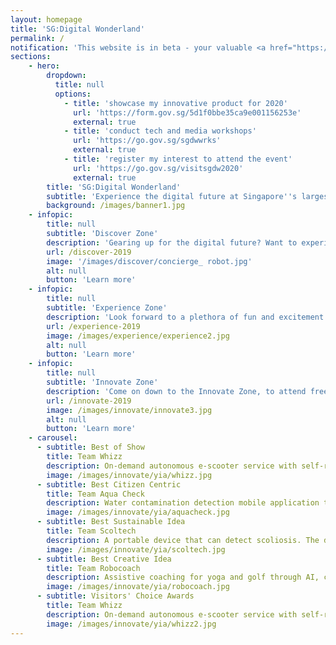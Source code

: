 ```yaml
---
layout: homepage
title: 'SG:Digital Wonderland'
permalink: /
notification: 'This website is in beta - your valuable <a href="https://www.google.com">feedback</a> will help us in improving it.'
sections:
    - hero:
        dropdown:
          title: null
          options:
            - title: 'showcase my innovative product for 2020'
              url: 'https://form.gov.sg/5d1f0bbe35ca9e001156253e'
              external: true
            - title: 'conduct tech and media workshops'
              url: 'https://go.gov.sg/sgdwwrks'
              external: true
            - title: 'register my interest to attend the event'
              url: 'https://go.gov.sg/visitsgdw2020'
              external: true
        title: 'SG:Digital Wonderland'
        subtitle: 'Experience the digital future at Singapore''s largest tech carnival'
        background: /images/banner1.jpg
    - infopic:
        title: null
        subtitle: 'Discover Zone'
        description: 'Gearing up for the digital future? Want to experience a mock cyber-attack and the damages it can potentially cause? Learn how to protect yourself in the digital age and discover how Artificial Intelligence (AI) technologies can transform almost everything from home living products to services. Visit the Discover Zone to learn more and get a chance to win attractive prizes in our sure win lucky dip!'
        url: /discover-2019
        image: '/images/discover/concierge_ robot.jpg'
        alt: null
        button: 'Learn more'
    - infopic:
        title: null
        subtitle: 'Experience Zone'
        description: 'Look forward to a plethora of fun and excitement from discovering the latest tech gadgets and innovations that can help improve our lives; to interacting with a multitude of Immersive Media experiences, having fun with a game of Augmented Reality dodgeball to taking part in a myriad of activities at the Drone Arcade!'
        url: /experience-2019
        image: /images/experience/experience2.jpg
        alt: null
        button: 'Learn more'
    - infopic:
        title: null
        subtitle: 'Innovate Zone'
        description: 'Come on down to the Innovate Zone, to attend free tech workshops and have fun learning about coding and digital making. Get inspired by cutting edge tech prototypes created by students and join the crowd to cheer our local and regional students innovating and participating in the Youth Innovation Awards, Code Quest and Tech for Good coding competitions!'
        url: /innovate-2019
        image: /images/innovate/innovate3.jpg
        alt: null
        button: 'Learn more'
    - carousel:
      - subtitle: Best of Show
        title: Team Whizz
        description: On-demand autonomous e-scooter service with self-redistributing, orientating, parking and charging features. <a href="/innovate/youth-innovation-awards/">Learn more.</a>
        image: /images/innovate/yia/whizz.jpg
      - subtitle: Best Citizen Centric
        title: Team Aqua Check
        description: Water contamination detection mobile application that equips users with the ability to check water for contamination. The mobile application recognises different types of bacteria by uploading a microscopic photo of water sample onto the app's cloud database. <a href="/innovate/youth-innovation-awards/">Learn more.</a>
        image: /images/innovate/yia/aquacheck.jpg
      - subtitle: Best Sustainable Idea
        title: Team Scoltech
        description: A portable device that can detect scoliosis. The device is able to provide accurate digital reading using an accelerometer and rotary encoder, and thus eliminate the need for repeated x-ray scanning for routine measurement. <a href="/innovate/youth-innovation-awards/">Learn more.</a>
        image: /images/innovate/yia/scoltech.jpg
      - subtitle: Best Creative Idea
        title: Team Robocoach
        description: Assistive coaching for yoga and golf through AI, computer vision, and deep learning. Robocoach is able to analyse a user posture and provide feedback to help them improve their performance. <a href="/innovate/youth-innovation-awards/">Learn more.</a>
        image: /images/innovate/yia/robocoach.jpg
      - subtitle: Visitors' Choice Awards
        title: Team Whizz
        description: On-demand autonomous e-scooter service with self-redistributing, orientating, parking and charging features. <a href="/innovate/youth-innovation-awards/">Learn more.</a>
        image: /images/innovate/yia/whizz2.jpg
---
```



<!-- Type your notification here - the notification bar will not appear if this is empty. For other changes, refer to _data/homepage.yml to edit the homepage -->

